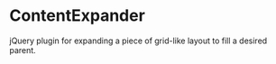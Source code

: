 ContentExpander
===============

jQuery plugin for expanding a piece of grid-like layout to fill a desired parent.